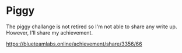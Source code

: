 # Piggy

The piggy challange is not retired so I'm not able to share any write up.  
However, I'll share my achievement.

https://blueteamlabs.online/achievement/share/3356/66
